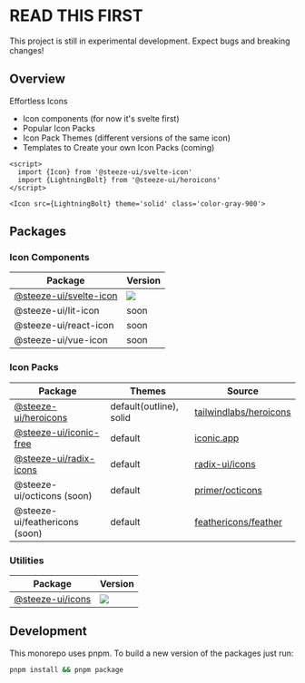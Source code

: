 # READ THIS FIRST

This project is still in experimental development. Expect bugs and breaking changes!

## Overview

Effortless Icons

- Icon components (for now it's svelte first)
- Popular Icon Packs
- Icon Pack Themes (different versions of the same icon)
- Templates to Create your own Icon Packs (coming)

```svelte
<script>
  import {Icon} from '@steeze-ui/svelte-icon'
  import {LightningBolt} from '@steeze-ui/heroicons'
</script>

<Icon src={LightningBolt} theme='solid' class='color-gray-900'>
```

## Packages

### Icon Components

| Package                                                   | Version                                                                                                                                             |
| --------------------------------------------------------- | --------------------------------------------------------------------------------------------------------------------------------------------------- |
| [@steeze-ui/svelte-icon](packages/components/svelte-icon) | <a href="https://www.npmjs.com/package/@steeze-ui/svelte-icon"><img src="https://img.shields.io/npm/v/@steeze-ui/svelte-icon.svg?style=flat" /></a> |
| @steeze-ui/lit-icon                                       | soon                                                                                                                                                |
| @steeze-ui/react-icon                                     | soon                                                                                                                                                |
| @steeze-ui/vue-icon                                       | soon                                                                                                                                                |

### Icon Packs

| Package                                                         | Themes                  | Source                                                              |
| --------------------------------------------------------------- | ----------------------- | ------------------------------------------------------------------- |
| [@steeze-ui/heroicons](packages/builders/heroicons-builder)     | default(outline), solid | [tailwindlabs/heroicons](https://github.com/tailwindlabs/heroicons) |
| [@steeze-ui/iconic-free](packages/builders/radix-icons-builder) | default                 | [iconic.app](https://iconic.app/)                                   |
| [@steeze-ui/radix-icons](packages/builders/radix-icons-builder) | default                 | [radix-ui/icons](https://github.com/radix-ui/icons)                 |
| @steeze-ui/octicons (soon)                                      | default                 | [primer/octicons](https://github.com/primer/octicons)               |
| @steeze-ui/feathericons (soon)                                  | default                 | [feathericons/feather](https://github.com/feathericons/feather)     |

### Utilities

| Package                           | Version                                                                                                                                 |
| --------------------------------- | --------------------------------------------------------------------------------------------------------------------------------------- |
| [@steeze-ui/icons](packages/core) | <a href="https://www.npmjs.com/package/@steeze-ui/icons"><img src="https://img.shields.io/npm/v/@steeze-ui/icons.svg?style=flat" /></a> |

## Development

This monorepo uses pnpm. To build a new version of the packages just run:

```bash
pnpm install && pnpm package
```
